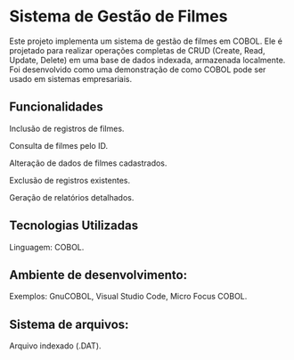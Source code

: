 # Sistema de Gestão de Filmes

Este projeto implementa um sistema de gestão de filmes em COBOL. Ele é projetado para realizar operações completas de CRUD (Create, Read, Update, Delete) em uma base de dados indexada, armazenada localmente. Foi desenvolvido como uma demonstração de como COBOL pode ser usado em sistemas empresariais.

## Funcionalidades
Inclusão de registros de filmes.

Consulta de filmes pelo ID.

Alteração de dados de filmes cadastrados.

Exclusão de registros existentes.

Geração de relatórios detalhados.

## Tecnologias Utilizadas
Linguagem: COBOL.

## Ambiente de desenvolvimento: 
Exemplos: GnuCOBOL, Visual Studio Code, Micro Focus COBOL.

## Sistema de arquivos: 
Arquivo indexado (.DAT).
